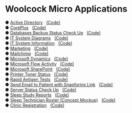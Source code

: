 # Woolcock Micro Applications

&#9679; <a href=https://vmiis.github.io/wimr-active-directory/ >Active Directory</a> &nbsp; <a href=https://github.com/vmiis/wimr-active-directory>(Code)</a><br>
&#9679; <a href=https://vmiis.github.io/wimr-coreplus/ >CorePlus</a> &nbsp; <a href=https://github.com/vmiis/wimr-coreplus/>(Code)</a><br> 
&#9679; <a href=https://vmiis.github.io/wimr-backup-status/ >Databases Backup Status Check Up</a> &nbsp; <a href=https://github.com/vmiis/wimr-backup-status/ >(Code)</a><br> 
&#9679; <a href=https://vmiis.github.io/wimr-diagrams/ >IT System Diagrams</a> &nbsp; <a href=https://github.com/vmiis/wimr-diagrams/>(Code)</a><br> 
&#9679; <a href=https://vmiis.github.io/wimr-it-system-information/ >IT System Information</a> &nbsp; <a href=https://github.com/vmiis/wimr-it-system-information>(Code)</a><br>
&#9679; <a href=https://vmiis.github.io/wimr-marketing/ >Marketing</a> &nbsp; <a href=https://github.com/vmiis/wimr-marketing>(Code)</a><br>
&#9679; <a href=https://vmiis.github.io/wimr-mailchimp/ >Mailchimp</a> &nbsp; <a href=https://github.com/vmiis/wimr-mailchimp>(Code)</a><br>
&#9679; <a href=https://vmiis.github.io/wimr-microsoft-dynamics/ >Microsoft Dynamics</a> &nbsp; <a href=https://github.com/vmiis/wimr-microsoft-dynamics>(Code)</a><br>
&#9679; <a href=https://vmiis.github.io/wimr-microsoft-flow-activity/ >Microsoft Flow Activity</a> &nbsp; <a href=https://github.com/vmiis/wimr-microsoft-flow-activity>(Code)</a><br> 
&#9679; <a href=https://vmiis.github.io/wimr-microsoft-sharepoint/ >Microsoft SharePoint</a> &nbsp; <a href=https://github.com/vmiis/wimr-microsoft-sharepoint>(Code)</a><br>
&#9679; <a href=https://vmiis.github.io/wimr-printer-toner-status/ >Printer Toner Status</a> &nbsp; <a href=https://github.com/vmiis/wimr-printer-toner-status>(Code)</a><br>
&#9679; <a href=https://vmiis.github.io/wimr-rat/ >Rapid Antigen Tests</a> &nbsp; <a href=https://github.com/vmiis/wimr-rat/>(Code)</a><br>
&#9679; <a href=https://vmiis.github.io/wimr-snapforms/ >Send Email to Patient with Snapforms Link</a> &nbsp; <a href=https://github.com/vmiis/wimr-snapforms/>(Code)</a><br>
&#9679; <a href=https://vmiis.github.io/wimr-server-status/ >Server Status Check Up</a> &nbsp; <a href=https://github.com/vmiis/wimr-server-status/>(Code)</a><br> 
&#9679; <a href=https://vmiis.github.io/wimr-sleep-study/ >Sleep Study Reports</a> &nbsp; <a href=https://github.com/vmiis/wimr-sleep-study/>(Code)</a><br> 
&#9679; <a href=https://vmiis.github.io/wimr-sleep-technician-roster/ >Sleep Technician Roster (Concept Mockup)</a> &nbsp; <a href=https://github.com/vmiis/wimr-sleep-technician-roster/>(Code)</a><br> 
&#9679; <a href=https://vmiis.github.io/wimr-clinic-registration/ >Clinic Registration</a> &nbsp; <a href=https://github.com/vmiis/wimr-clinic-registration/>(Code)</a><br> 



